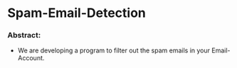 # Spam-Email-Detection



### Abstract:

- We are developing a program to filter out the spam emails in your Email-Account.
